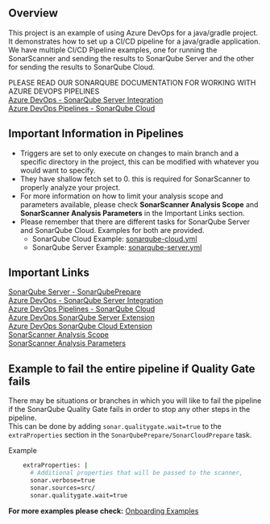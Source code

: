 ## Overview

This project is an example of using Azure DevOps for a java/gradle project. It demonstrates how to set up a CI/CD pipeline for a java/gradle application.  
We have multiple CI/CD Pipeline examples, one for running the SonarScanner and sending the results to SonarQube Server and the other for sending the results to SonarQube Cloud.  

PLEASE READ OUR SONARQUBE DOCUMENTATION FOR WORKING WITH AZURE DEVOPS PIPELINES  
[Azure DevOps - SonarQube Server Integration](https://docs.sonarsource.com/sonarqube-server/latest/devops-platform-integration/azure-devops-integration/)  
[Azure DevOps Pipelines - SonarQube Cloud](https://docs.sonarsource.com/sonarqube-cloud/advanced-setup/ci-based-analysis/azure-pipelines/)

## Important Information in Pipelines
- Triggers are set to only execute on changes to main branch and a specific directory in the project, this can be modified with whatever you would want to specify.
- They have shallow fetch set to 0. this is required for SonarScanner to properly analyze your project.  
- For more information on how to limit your analysis scope and parameters available, please check **SonarScanner Analysis Scope** and **SonarScanner Analysis Parameters** in the Important Links section.
- Please remember that there are different tasks for SonarQube Server and SonarQube Cloud. Examples for both are provided.
    - SonarQube Cloud Example: [sonarqube-cloud.yml](sonarqube-cloud.yml)  
    - SonarQube Server Example: [sonarqube-server.yml](sonarqube-server.yml) 

## Important Links
[SonarQube Server - SonarQubePrepare](https://learn.microsoft.com/en-us/azure/devops/pipelines/tasks/reference/sonar-qube-prepare-v7?view=azure-pipelines)   
[Azure DevOps - SonarQube Server Integration](https://docs.sonarsource.com/sonarqube-server/latest/devops-platform-integration/azure-devops-integration/)  
[Azure DevOps Pipelines - SonarQube Cloud](https://docs.sonarsource.com/sonarqube-cloud/advanced-setup/ci-based-analysis/azure-pipelines/)  
[Azure DevOps SonarQube Server Extension](https://docs.sonarsource.com/sonarqube-server/latest/analyzing-source-code/scanners/sonarqube-extension-for-azure-devops/)  
[Azure DevOps SonarQube Cloud Extension](https://docs.sonarsource.com/sonarqube-cloud/advanced-setup/ci-based-analysis/sonarcloud-extension-for-azure-devops/)  
[SonarScanner Analysis Scope](https://docs.sonarsource.com/sonarqube-server/latest/project-administration/analysis-scope/)  
[SonarScanner Analysis Parameters](https://docs.sonarsource.com/sonarqube-server/latest/analyzing-source-code/analysis-parameters/)  

## Example to fail the entire pipeline if Quality Gate fails
There may be situations or branches in which you will like to fail the pipeline if the SonarQube Quality Gate fails in order to stop any other steps in the pipeline.  
This can be done by adding `sonar.qualitygate.wait=true` to the `extraProperties` section in the `SonarQubePrepare/SonarCloudPrepare` task.  

Example
``` sh
    extraProperties: |
      # Additional properties that will be passed to the scanner, 
      sonar.verbose=true
      sonar.sources=src/
      sonar.qualitygate.wait=true
```

__**For more examples please check:**__
[Onboarding Examples](https://github.com/sonar-solutions/Onboarding-Examples-List)
